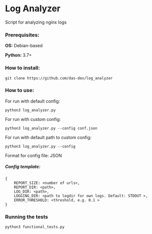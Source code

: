 # Log Analyzer
Script for analyzing nginx logs

### Prerequisites:
**OS:** Debian-based

**Python:** 3.7+

### How to install:
    git clone https://github.com/das-dev/log_analyzer
    
### How to use:
For run with default config:

    python3 log_analyzer.py
For run with custom config:

    python3 log_analyzer.py --config conf.json
For run with default path to custom config:

    python3 log_analyzer.py --config

Format for config file: JSON

##### Config template:
    
    {
        REPORT_SIZE: <number of urls>,
        REPORT_DIR: <path>,
        LOG_DIR: <path>,
        LOGGING_DIR: <path to logdir for own logs. Default: STDOUT >,
        ERROR_THRESHOLD: <threshold, e.g. 0.1 >
    }

### Running the tests

    python3 functional_tests.py
